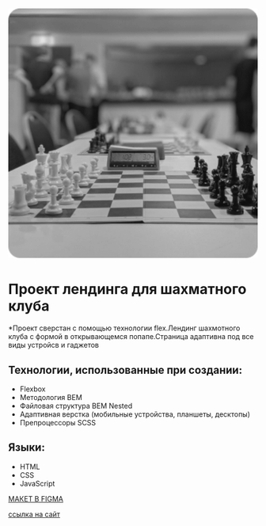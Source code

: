 <h1 align="center"><img src="./images/game2.png" width="600px" alt="место фото"></h1>


# Проект лендинга для шахматного клуба

*Проект сверстан с помощью технологии flex.Лендинг шахмотного клуба с формой в открывающемся попапе.Страница адаптивна под все виды устройсв и гаджетов

## Технологии, использованные при создании:

- Flexbox
- Методология BEM
- Файловая структура BEM Nested
- Адаптивная верстка (мобильные устройства, планшеты, десктопы)
- Препроцессоры SCSS

## Языки:

- HTML
- CSS
- JavaScript

[МАКЕТ В FIGMA](https://www.figma.com/file/G3UWFlQmNtNs67751YiDH2/Month-of-Landings?node-id=2%3A637)

[ссылка на сайт](https://george051191.github.io/shahmati/index.html)
